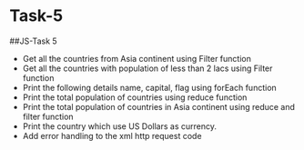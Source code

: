 # Task-5
##JS-Task 5<br>
<ul><li>Get all the countries from Asia continent using Filter function</li>
<li>Get all the countries with population of less than 2 lacs using Filter function</li>
<li>Print the following details name, capital, flag using forEach function</li>
<li>Print the total population of countries using reduce function</li>
<li>Print the total population of countries in Asia continent using reduce and filter function</li>
<li>Print the country which use US Dollars as currency.</li>
<li>Add error handling to the xml http request code</li></ul>
